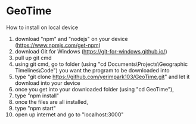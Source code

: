 # GeoTime

How to install on local device
1. download "npm" and "nodejs" on your device (https://www.npmjs.com/get-npm)
2. download Git for Windows (https://git-for-windows.github.io/)
3. pull up git cmd 
4. using git cmd, go to folder (using "cd Documents\Projects\Geographic Timelines\Code") you want the program to be downloaded into
5. type "git clone https://github.com/yerimpark103/GeoTime.git" and let it download into your device
6. once you get into your downloaded folder (using "cd GeoTime"), 
7. type "npm install"
8. once the files are all installed,
9. type "npm start"
10. open up internet and go to "localhost:3000"
